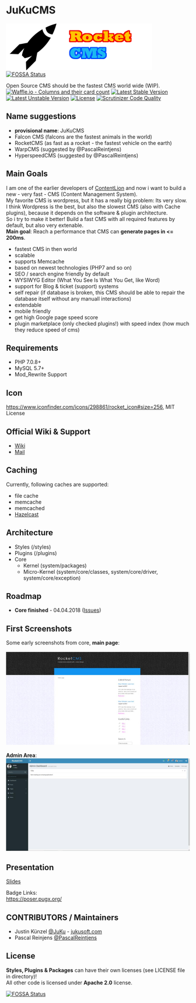 # JuKuCMS

![Rocket CMS](./system/images/logo.png)
[![FOSSA Status](https://app.fossa.io/api/projects/git%2Bgithub.com%2FJuKu%2FJuKuCMS.svg?type=shield)](https://app.fossa.io/projects/git%2Bgithub.com%2FJuKu%2FJuKuCMS?ref=badge_shield)

Open Source CMS should be the fastest CMS world wide (WIP).\
[![Waffle.io - Columns and their card count](https://badge.waffle.io/JuKu/JuKuCMS.svg?columns=all)](https://waffle.io/JuKu/JuKuCMS) 
[![Latest Stable Version](https://poser.pugx.org/com.jukusoft/jukucms/version)](https://packagist.org/packages/com.jukusoft/jukucms)
[![Latest Unstable Version](https://poser.pugx.org/com.jukusoft/jukucms/v/unstable)](//packagist.org/packages/com.jukusoft/jukucms)
[![License](https://poser.pugx.org/com.jukusoft/jukucms/license)](https://packagist.org/packages/com.jukusoft/jukucms)
[![Scrutinizer Code Quality](https://scrutinizer-ci.com/g/JuKu/JuKuCMS/badges/quality-score.png?b=master)](https://scrutinizer-ci.com/g/JuKu/JuKuCMS/?branch=master)

## Name suggestions

  - **provisional name**: JuKuCMS
  - Falcon CMS (falcons are the fastest animals in the world)
  - RocketCMS (as fast as a rocket - the fastest vehicle on the earth)
  - WarpCMS (suggested by @PascalReintjens)
  - HyperspeedCMS (suggested by @PascalReintjens)

## Main Goals

I am one of the earlier developers of [ContentLion](http://contentlion.org) and now i want to build a new - very fast - CMS (Content Management System).\
My favorite CMS is wordpress, but it has a really big problem: Its very slow.\
I think Wordpress is the best, but also the slowest CMS (also with Cache plugins), because it depends on the software & plugin architecture.\
So i try to make it better! Build a fast CMS with all required features by default, but also very extenable.\
**Main goal**: Reach a performance that CMS can **generate pages in <= 200ms**.

  - fastest CMS in then world
  - scalable
  - supports Memcache
  - based on newest technologies (PHP7 and so on)
  - SEO / search engine friendly by default
  - WYSIWYG Editor (What You See Is What You Get, like Word)
  - support for Blog & ticket (support) systems
  - self repair (if database is broken, this CMS should be able to repair the database itself without any manuall interactions)
  - extendable
  - mobile friendly
  - get high Google page speed score
  - plugin marketplace (only checked plugins!) with speed index (how much they reduce speed of cms)
  
## Requirements

  - PHP 7.0.8+
  - MySQL 5.7+
  - Mod_Rewrite Support
  
## Icon

https://www.iconfinder.com/icons/298861/rocket_icon#size=256, MIT License

## Official Wiki & Support

  - [Wiki](https://juku.github.io/JuKuCMS/)
  - [Mail](mailto:info[at]jukusoft.com)

## Caching

Currently, following caches are supported:

  - file cache
  - memcache
  - memcached
  - [Hazelcast](http://hazelcast.org)
  
## Architecture

  - Styles (/styles)
  - Plugins (/plugins)
  - Core
      * Kernel (system/packages)
      * Micro-Kernel (system/core/classes, system/core/driver, system/core/exception)
      
## Roadmap

  - **Core finished** - 04.04.2018 ([Issues](https://github.com/JuKu/JuKuCMS/issues?utf8=%E2%9C%93&q=is%3Aissue+milestone%3ACore+))

## First Screenshots

Some early screenshots from core, **main page**:\
\
![Screenshot Main Page](./docs/images/screenshot1.jpg)\
\
**Admin Area**:\
![Admin Area Screnshot](./docs/images/screenshot2.jpg)

## Presentation

[Slides](http://slides.com/juku/rocketcms/fullscreen)

Badge Links:\
https://poser.pugx.org/

## CONTRIBUTORS / Maintainers

  - Justin Künzel [@JuKu](http://github.com/JuKu) - [jukusoft.com](http://jukusoft.com)
  - Pascal Reinjens [@PascalReintjens](https://github.com/PascalReintjens)

## License

**Styles, Plugins & Packages** can have their own licenses (see LICENSE file in directory)!\
All other code is licensed under **Apache 2.0** license.

[![FOSSA Status](https://app.fossa.io/api/projects/git%2Bgithub.com%2FJuKu%2FJuKuCMS.svg?type=large)](https://app.fossa.io/projects/git%2Bgithub.com%2FJuKu%2FJuKuCMS?ref=badge_large)